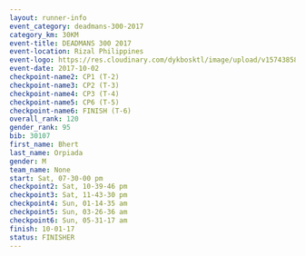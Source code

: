 ```yaml
---
layout: runner-info 
event_category: deadmans-300-2017 
category_km: 30KM 
event-title: DEADMANS 300 2017 
event-location: Rizal Philippines 
event-logo: https://res.cloudinary.com/dykbosktl/image/upload/v1574385898/Logo/2017-DM300-Logo_ljecaw.jpg 
event-date: 2017-10-02 
checkpoint-name2: CP1 (T-2) 
checkpoint-name3: CP2 (T-3) 
checkpoint-name4: CP3 (T-4) 
checkpoint-name5: CP6 (T-5) 
checkpoint-name6: FINISH (T-6) 
overall_rank: 120
gender_rank: 95
bib: 30107
first_name: Bhert
last_name: Orpiada
gender: M
team_name: None
start: Sat, 07-30-00 pm
checkpoint2: Sat, 10-39-46 pm
checkpoint3: Sat, 11-43-30 pm
checkpoint4: Sun, 01-14-35 am
checkpoint5: Sun, 03-26-36 am
checkpoint6: Sun, 05-31-17 am
finish: 10-01-17
status: FINISHER
---
```

